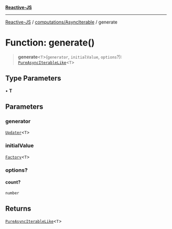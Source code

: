 [**Reactive-JS**](../../../README.md)

***

[Reactive-JS](../../../README.md) / [computations/AsyncIterable](../README.md) / generate

# Function: generate()

> **generate**\<`T`\>(`generator`, `initialValue`, `options`?): [`PureAsyncIterableLike`](../../interfaces/PureAsyncIterableLike.md)\<`T`\>

## Type Parameters

• **T**

## Parameters

### generator

[`Updater`](../../../functions/type-aliases/Updater.md)\<`T`\>

### initialValue

[`Factory`](../../../functions/type-aliases/Factory.md)\<`T`\>

### options?

#### count?

`number`

## Returns

[`PureAsyncIterableLike`](../../interfaces/PureAsyncIterableLike.md)\<`T`\>
